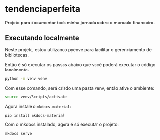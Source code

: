 # tendenciaperfeita
Projeto para documentar toda minha jornada sobre o mercado financeiro.

## Executando localmente

Neste projeto, estou utilizando pyenve para facilitar o gerenciamento de bibliotecas.

Então é só executar os passos abaixo que você poderá executar o código localmente.

```bash
python -m venv venv
```
Com esse comando, será criado uma pasta venv, então ative o ambiente:

```bash
source venv/Scripts/activate
```
Agora instale o `mkdocs-material`:

```bash
pip install mkdocs-material
```

Com o mkdocs instalado, agora é só executar o projeto:

```bash
mkdocs serve
```